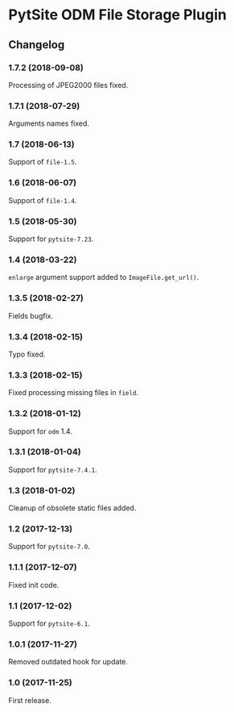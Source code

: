 # PytSite ODM File Storage Plugin


## Changelog


### 1.7.2 (2018-09-08)

Processing of JPEG2000 files fixed.


### 1.7.1 (2018-07-29)

Arguments names fixed.


### 1.7 (2018-06-13)

Support of `file-1.5`.


### 1.6 (2018-06-07)

Support of `file-1.4`.


### 1.5 (2018-05-30)

Support for `pytsite-7.23`.


### 1.4 (2018-03-22)

`enlarge` argument support added to `ImageFile.get_url()`.


### 1.3.5 (2018-02-27)

Fields bugfix.


### 1.3.4 (2018-02-15)

Typo fixed.


### 1.3.3 (2018-02-15)

Fixed processing missing files in `field`.


### 1.3.2 (2018-01-12)

Support for `odm` 1.4.


### 1.3.1 (2018-01-04)

Support for `pytsite-7.4.1`.


### 1.3 (2018-01-02)

Cleanup of obsolete static files added.


### 1.2 (2017-12-13)

Support for `pytsite-7.0`.


### 1.1.1 (2017-12-07)

Fixed init code.


### 1.1 (2017-12-02)

Support for `pytsite-6.1`.


### 1.0.1 (2017-11-27)

Removed outdated hook for update.


### 1.0 (2017-11-25)

First release.
